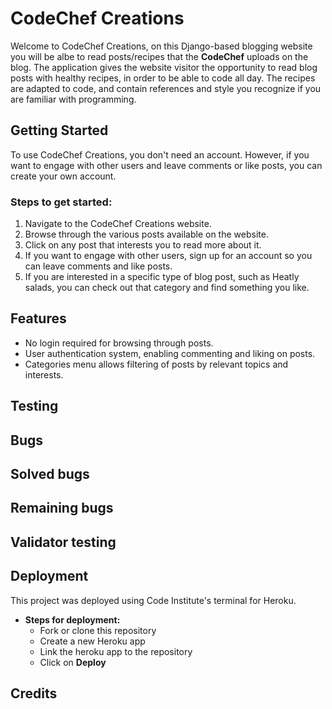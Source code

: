 # CodeChef Creations

Welcome to CodeChef Creations, on this Django-based blogging website you will be albe to read posts/recipes that the **CodeChef** uploads on the blog. 
The application gives the website visitor the opportunity to read blog posts with healthy recipes, in order to be able to code all day. 
The recipes are adapted to code, and contain references and style you recognize if you are familiar with programming. 

## Getting Started

To use CodeChef Creations, you don't need an account. However, if you want to engage with other users and leave comments or like posts, you can create your own account.

### Steps to get started:

1. Navigate to the CodeChef Creations website.
2. Browse through the various posts available on the website.
3. Click on any post that interests you to read more about it.
4. If you want to engage with other users, sign up for an account so you can leave comments and like posts.
5. If you are interested in a specific type of blog post, such as Heatly salads, you can check out that category and find something you like. 

## Features

* No login required for browsing through posts.
* User authentication system, enabling commenting and liking on posts.
* Categories menu allows filtering of posts by relevant topics and interests.


## Testing

## Bugs

## Solved bugs

## Remaining bugs

## Validator testing

## Deployment
This project was deployed using Code Institute's terminal for Heroku.
- **Steps for deployment:**
  - Fork or clone this repository
  - Create a new Heroku app
  - Link the heroku app to the repository
  - Click on **Deploy**

## Credits
